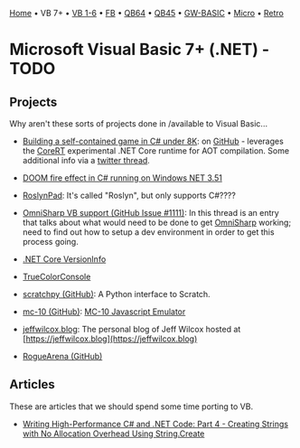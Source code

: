 [Home](https://gotbasic.com) • VB 7+ • [VB 1-6](vb6.md) • [FB](freebasic.md) • [QB64](qb64.md) • [QB45](qb.md) • [GW-BASIC](gw-basic.md) • [Micro](micro.md) • [Retro](retro.md)

# Microsoft Visual Basic 7+ (.NET) - TODO

## Projects

Why aren't these sorts of projects done in /available to Visual Basic...

- [Building a self-contained game in C# under 8K](https://medium.com/@MStrehovsky/building-a-self-contained-game-in-c-under-8-kilobytes-74c3cf60ea04): on [GitHub](https://github.com/MichalStrehovsky/SeeSharpSnake) - leverages the [CoreRT](https://github.com/dotnet/corert) experimental .NET Core runtime for AOT compilation.  Some additional info via a [twitter thread](https://twitter.com/MStrehovsky/status/1215331352352034818?ref_src=twsrc%5Etfw%7Ctwcamp%5Etweetembed%7Ctwterm%5E1215331352352034818%7Ctwgr%5E&ref_url=https%3A%2F%2Fcdn.embedly.com%2Fwidgets%2Fmedia.html%3Ftype%3Dtext2Fhtmlkey%3Da19fcc184b9711e1b4764040d3dc5c07schema%3Dtwitterurl%3Dhttps3A%2F%2Ftwitter.com%2FMStrehovsky%2Fstatus%2F1215331352352034818image%3D).
- [DOOM fire effect in C# running on Windows NET 3.51](https://medium.com/@MStrehovsky/doom-fire-effect-in-c-running-on-windows-nt-3-51-fad6ee839345)

- [RoslynPad](https://github.com/aelij/RoslynPad): It's called "Roslyn", but only supports C#????

- [OmniSharp VB support (GitHub Issue #1111)](https://github.com/OmniSharp/omnisharp-roslyn/issues/1111): In this thread is an entry that talks about what would need to be done to get [OmniSharp](https://github.com/OmniSharp/omnisharp-roslyn) working; need to find out how to setup a dev environment in order to get this process going.
- [.NET Core VersionInfo](https://github.com/richlander/testapps/blob/master/versioninfo/Program.cs)
- [TrueColorConsole](https://github.com/DualBrain/TrueColorConsole)
- [scratchpy (GitHub)](https://github.com/pilliq/scratchpy): A Python interface to Scratch.
- [mc-10 (GitHub)](https://github.com/gregdionne/mc-10): [MC-10 Javascript Emulator](http://mc-10.com) 
- [jeffwilcox.blog](https://github.com/jeffwilcox/jeffwilcox.blog): The personal blog of Jeff Wilcox hosted at [https://jeffwilcox.blog](https://jeffwilcox.blog)
- [RogueArena (GitHub)](https://github.com/Dessyreqt/RogueArena)

## Articles

These are articles that we should spend some time porting to VB.

- [Writing High-Performance C# and .NET Code: Part 4 - Creating Strings with No Allocation Overhead Using String.Create](https://www.stevejgordon.co.uk/creating-strings-with-no-allocation-overhead-using-string-create-csharp)

